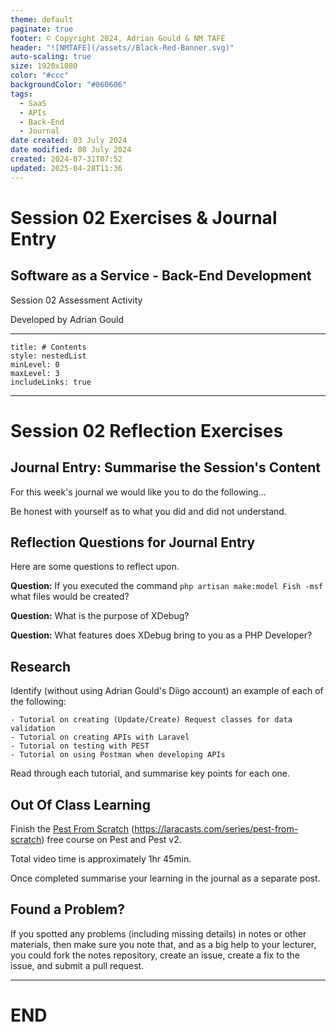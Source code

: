 ```yaml
---
theme: default
paginate: true
footer: © Copyright 2024, Adrian Gould & NM TAFE
header: "![NMTAFE](/assets//Black-Red-Banner.svg)"
auto-scaling: true
size: 1920x1080
color: "#ccc"
backgroundColor: "#060606"
tags:
  - SaaS
  - APIs
  - Back-End
  - Journal
date created: 03 July 2024
date modified: 08 July 2024
created: 2024-07-31T07:52
updated: 2025-04-28T11:36
---
```


# Session 02 Exercises & Journal Entry

## Software as a Service - Back-End Development

Session 02 Assessment Activity 

Developed by Adrian Gould

---

```table-of-contents
title: # Contents
style: nestedList
minLevel: 0
maxLevel: 3
includeLinks: true
```

---

# Session 02 Reflection Exercises 


## Journal Entry: Summarise the Session's Content

For this week's journal we would like you to do the following...

Be honest with yourself as to what you did and did not understand. 

## Reflection Questions for Journal Entry

Here are some questions to reflect upon.

**Question:** If you executed the command `php artisan make:model Fish -msf` what files would be created?

**Question:** What is the purpose of XDebug?

**Question:** What features does XDebug bring to you as a PHP Developer?

## Research

Identify (without using Adrian Gould's Diigo account) an example of each of the following:

	- Tutorial on creating (Update/Create) Request classes for data validation
	- Tutorial on creating APIs with Laravel
	- Tutorial on testing with PEST
	- Tutorial on using Postman when developing APIs

Read through each tutorial, and summarise key points for each one.

## Out Of Class Learning

Finish the [Pest From Scratch](https://laracasts.com/series/pest-from-scratch)  (<https://laracasts.com/series/pest-from-scratch>) free course on Pest and Pest v2. 

Total video time is approximately 1hr 45min. 

Once completed summarise your learning in the journal as a separate post.


## Found a Problem?
 
If you spotted any problems (including missing details) in notes or other materials, then make sure you note that, and as a big help to your lecturer, you could fork the notes repository, create an issue, create a fix to the issue, and submit a pull request.



---

# END
